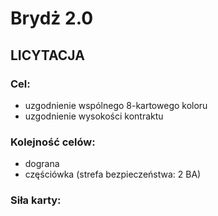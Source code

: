 # Brydż 2.0

## LICYTACJA

### Cel: 
- uzgodnienie wspólnego 8-kartowego koloru
- uzgodnienie wysokości kontraktu

### Kolejność celów:
- dograna
- częściówka (strefa bezpieczeństwa: 2 BA)

### Siła karty:

